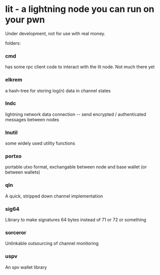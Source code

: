 # lit - a lightning node you can run on your pwn

Under development, not for use with real money.

folders:

### cmd
has some rpc client code to interact with the lit node.  Not much there yet

### elkrem
a hash-tree for storing log(n) data in channel states

### lndc
lightning network data connection -- send encrypted / authenticated messages between nodes

### lnutil
some widely used utility functions

### portxo
portable utxo format, exchangable between node and base wallet (or between wallets)

### qln
A quick, stripped down channel implementation

### sig64
Library to make signatures 64 bytes instead of 71 or 72 or something

### sorceror
Unlinkable outsourcing of channel monitoring

### uspv
An spv wallet library
